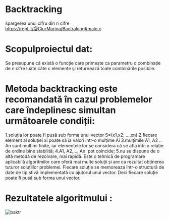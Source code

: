 # Backtracking
spargerea unui cifru din n cifre https://repl.it/@CiurMarina/Bactraking#main.c
# Scopulproiectul dat: 
Se presupune că există o funcție care primește ca parametru o combinație de n cifre luate câte c elemente și returnează toate combinările posibile.
# Metoda backtracking este recomandată în cazul problemelor care îndeplinesc simultan următoarele condiții:
1.soluția lor poate fi pusă sub forma unui vector S=(x1,x2, ...,xn)
2.fiecare element al soluției xi poate să ia valori intr-o mulțime Ai
3.mulțimile A1, A2 .. An sunt mulțimi finite, iar elementele lor se considera că se afla într-o relație de ordine bine stabilită;
4.A1, A2,..., An  pot coincide;
5.nu se dispune de o altă metodă de rezolvare, mai rapidă.
Este o tehnică de programare aplicabilă algoritmilor care oferă mai multe soluții și are ca rezultat obținerea tuturor soluțiilor problemei. Fiecare soluție se memoreaza într-o structură de date de tip stivă implementată cu ajutorul unui vector. Deci fiecare soluție poate fi pusă sub forma unui vector.
# Rezultatele algoritmului :
![baktr](https://user-images.githubusercontent.com/75802856/102916777-c5d34680-448c-11eb-9a9a-270e895c059a.jpg)


